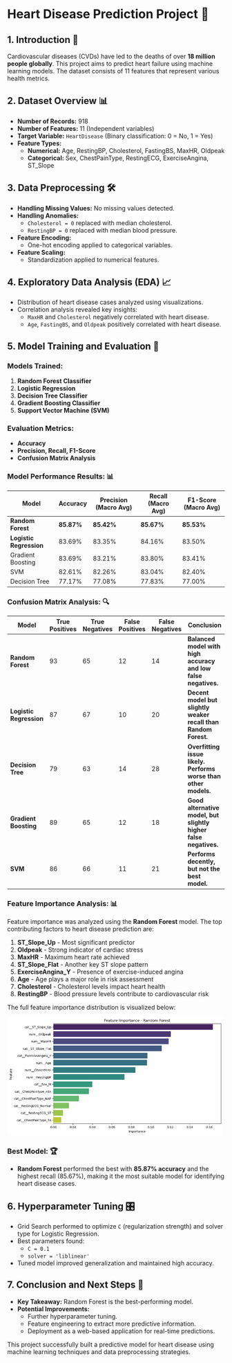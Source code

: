 # **Heart Disease Prediction Project** 🏥

## **1. Introduction** 📌
Cardiovascular diseases (CVDs) have led to the deaths of over **18 million people globally**. This project aims to predict heart failure using machine learning models. The dataset consists of 11 features that represent various health metrics.

## **2. Dataset Overview** 📊
- **Number of Records:** 918
- **Number of Features:** 11 (Independent variables)
- **Target Variable:** `HeartDisease` (Binary classification: 0 = No, 1 = Yes)
- **Feature Types:**
  - **Numerical:** Age, RestingBP, Cholesterol, FastingBS, MaxHR, Oldpeak
  - **Categorical:** Sex, ChestPainType, RestingECG, ExerciseAngina, ST_Slope

## **3. Data Preprocessing** 🛠️
- **Handling Missing Values:** No missing values detected.
- **Handling Anomalies:**
  - `Cholesterol = 0` replaced with median cholesterol.
  - `RestingBP = 0` replaced with median blood pressure.
- **Feature Encoding:**
  - One-hot encoding applied to categorical variables.
- **Feature Scaling:**
  - Standardization applied to numerical features.

## **4. Exploratory Data Analysis (EDA)** 📈
- Distribution of heart disease cases analyzed using visualizations.
- Correlation analysis revealed key insights:
  - `MaxHR` and `Cholesterol` negatively correlated with heart disease.
  - `Age`, `FastingBS`, and `Oldpeak` positively correlated with heart disease.

## **5. Model Training and Evaluation** 🤖
### **Models Trained:**
1. **Random Forest Classifier**
2. **Logistic Regression**
3. **Decision Tree Classifier**
4. **Gradient Boosting Classifier**
5. **Support Vector Machine (SVM)**

### **Evaluation Metrics:**
- **Accuracy**
- **Precision, Recall, F1-Score**
- **Confusion Matrix Analysis**

### **Model Performance Results:** 📊
| Model                 | Accuracy | Precision (Macro Avg) | Recall (Macro Avg) | F1-Score (Macro Avg) |
|----------------------|----------|----------------------|----------------------|----------------------|
| **Random Forest**         | **85.87%**  | **85.42%**   | **85.67%**   | **85.53%**  |
| **Logistic Regression**   | 83.69%  | 83.35%   | 84.16%   | 83.50%  |
| Gradient Boosting        | 83.69%  | 83.21%   | 83.80%   | 83.41%  |
| SVM                      | 82.61%  | 82.26%   | 83.04%   | 82.40%  |
| Decision Tree            | 77.17%  | 77.08%   | 77.83%   | 77.00%  |

### **Confusion Matrix Analysis:** 🔍
| Model                 | True Positives | True Negatives | False Positives | False Negatives | Conclusion |
|----------------------|----------------|----------------|----------------|----------------|-------------|
| **Random Forest**         | 93             | 65             | 12             | 14             | **Balanced model with high accuracy and low false negatives.** |
| **Logistic Regression**   | 87             | 67             | 10             | 20             | **Decent model but slightly weaker recall than Random Forest.** |
| **Decision Tree**         | 79             | 63             | 14             | 28             | **Overfitting issue likely. Performs worse than other models.** |
| **Gradient Boosting**     | 89             | 65             | 12             | 18             | **Good alternative model, but slightly higher false negatives.** |
| **SVM**                  | 86             | 66             | 11             | 21             | **Performs decently, but not the best model.** |

### **Feature Importance Analysis:** 📊
Feature importance was analyzed using the **Random Forest** model. The top contributing factors to heart disease prediction are:

1. **ST_Slope_Up** - Most significant predictor
2. **Oldpeak** - Strong indicator of cardiac stress
3. **MaxHR** - Maximum heart rate achieved
4. **ST_Slope_Flat** - Another key ST slope pattern
5. **ExerciseAngina_Y** - Presence of exercise-induced angina
6. **Age** - Age plays a major role in risk assessment
7. **Cholesterol** - Cholesterol levels impact heart health
8. **RestingBP** - Blood pressure levels contribute to cardiovascular risk

The full feature importance distribution is visualized below:

<img src="image/output.png" alt="Feature Importance - Random Forest" width="500">

### **Best Model:** 🏆
- **Random Forest** performed the best with **85.87% accuracy** and the highest recall (85.67%), making it the most suitable model for identifying heart disease cases.

## **6. Hyperparameter Tuning** 🎛️
- Grid Search performed to optimize `C` (regularization strength) and solver type for Logistic Regression.
- Best parameters found:
  - `C = 0.1`
  - `solver = 'liblinear'`
- Tuned model improved generalization and maintained high accuracy.

## **7. Conclusion and Next Steps** 🚀
- **Key Takeaway:** Random Forest is the best-performing model.
- **Potential Improvements:**
  - Further hyperparameter tuning.
  - Feature engineering to extract more predictive information.
  - Deployment as a web-based application for real-time predictions.

This project successfully built a predictive model for heart disease using machine learning techniques and data preprocessing strategies.
